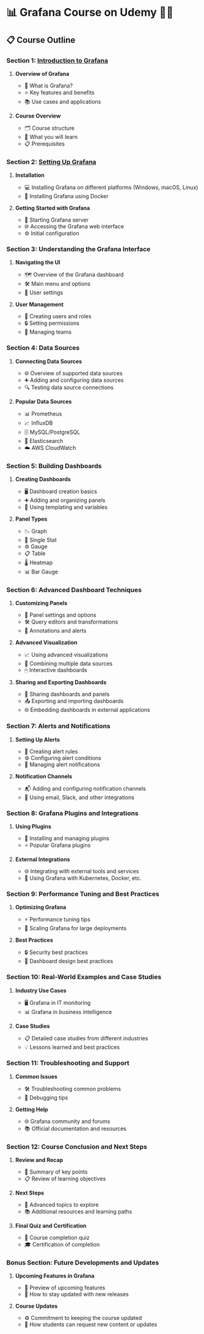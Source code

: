 # 📊 Grafana Course on Udemy 🧑‍💻

## 📋 Course Outline

### Section 1: [Introduction to Grafana](/01-introduction-to-grafana)
1. **Overview of Grafana**
   - 🤔 What is Grafana?
   - ⭐ Key features and benefits
   - 📚 Use cases and applications

2. **Course Overview**
   - 🗂 Course structure
   - 🎯 What you will learn
   - 📋 Prerequisites

### Section 2: [Setting Up Grafana](02-setting-up-grafana)
1. **Installation**
   - 💻 Installing Grafana on different platforms (Windows, macOS, Linux)
   - 🐳 Installing Grafana using Docker

2. **Getting Started with Grafana**
   - 🚀 Starting Grafana server
   - 🌐 Accessing the Grafana web interface
   - ⚙️ Initial configuration

### Section 3: Understanding the Grafana Interface
1. **Navigating the UI**
   - 🗺 Overview of the Grafana dashboard
   - 🛠 Main menu and options
   - 👤 User settings

2. **User Management**
   - 👥 Creating users and roles
   - 🔒 Setting permissions
   - 👫 Managing teams

### Section 4: Data Sources
1. **Connecting Data Sources**
   - 🌐 Overview of supported data sources
   - ➕ Adding and configuring data sources
   - 🔍 Testing data source connections

2. **Popular Data Sources**
   - 📊 Prometheus
   - 📈 InfluxDB
   - 🗄 MySQL/PostgreSQL
   - 🔎 Elasticsearch
   - ☁️ AWS CloudWatch

### Section 5: Building Dashboards
1. **Creating Dashboards**
   - 🖥 Dashboard creation basics
   - ➕ Adding and organizing panels
   - 📝 Using templating and variables

2. **Panel Types**
   - 📉 Graph
   - 🔢 Single Stat
   - ⚙️ Gauge
   - 📋 Table
   - 🌡 Heatmap
   - 📊 Bar Gauge

### Section 6: Advanced Dashboard Techniques
1. **Customizing Panels**
   - 🎨 Panel settings and options
   - 🛠 Query editors and transformations
   - 📌 Annotations and alerts

2. **Advanced Visualization**
   - 📈 Using advanced visualizations
   - 🔗 Combining multiple data sources
   - 🖱 Interactive dashboards

3. **Sharing and Exporting Dashboards**
   - 🔗 Sharing dashboards and panels
   - 📤 Exporting and importing dashboards
   - 🌐 Embedding dashboards in external applications

### Section 7: Alerts and Notifications
1. **Setting Up Alerts**
   - 🚨 Creating alert rules
   - ⚙️ Configuring alert conditions
   - 📩 Managing alert notifications

2. **Notification Channels**
   - 📬 Adding and configuring notification channels
   - 📧 Using email, Slack, and other integrations

### Section 8: Grafana Plugins and Integrations
1. **Using Plugins**
   - 🔌 Installing and managing plugins
   - ⭐ Popular Grafana plugins

2. **External Integrations**
   - 🌐 Integrating with external tools and services
   - 🐳 Using Grafana with Kubernetes, Docker, etc.

### Section 9: Performance Tuning and Best Practices
1. **Optimizing Grafana**
   - ⚡ Performance tuning tips
   - 📏 Scaling Grafana for large deployments

2. **Best Practices**
   - 🔒 Security best practices
   - 🎨 Dashboard design best practices

### Section 10: Real-World Examples and Case Studies
1. **Industry Use Cases**
   - 🖥 Grafana in IT monitoring
   - 📊 Grafana in business intelligence

2. **Case Studies**
   - 📋 Detailed case studies from different industries
   - 💡 Lessons learned and best practices

### Section 11: Troubleshooting and Support
1. **Common Issues**
   - 🛠 Troubleshooting common problems
   - 🐞 Debugging tips

2. **Getting Help**
   - 🌐 Grafana community and forums
   - 📚 Official documentation and resources

### Section 12: Course Conclusion and Next Steps
1. **Review and Recap**
   - 🔄 Summary of key points
   - 📋 Review of learning objectives

2. **Next Steps**
   - 🚀 Advanced topics to explore
   - 📚 Additional resources and learning paths

3. **Final Quiz and Certification**
   - 📝 Course completion quiz
   - 🎓 Certification of completion

### Bonus Section: Future Developments and Updates
1. **Upcoming Features in Grafana**
   - 🔮 Preview of upcoming features
   - 🔔 How to stay updated with new releases

2. **Course Updates**
   - ♻️ Commitment to keeping the course updated
   - 📢 How students can request new content or updates
